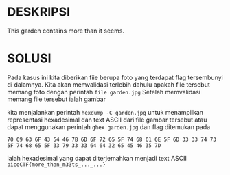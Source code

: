 # DESKRIPSI

This garden contains more than it seems.

# SOLUSI

Pada kasus ini kita diberikan fiie berupa foto yang terdapat flag tersembunyi di dalamnya. Kita akan memvalidasi terlebih dahulu apakah file tersebut memang foto dengan perintah ```file garden.jpg```
Setelah memvalidasi memang file tersebut ialah gambar

kita menjalankan perintah ```hexdump -C garden.jpg``` untuk menampilkan representasi hexadesimal dan text ASCII dari file gambar tersebut
atau dapat menggunakan perintah ```ghex garden.jpg``` dan flag ditemukan pada 

```70 69 63 6F 43 54 46 7B 6D 6F 72 65 5F 74 68 61 6E 5F 6D 33 33 74 73 5F 74 68 65 5F 33 79 33 33 64 64 32 65 45 46 35 7D```

ialah hexadesimal yang dapat diterjemahkan menjadi text ASCII ```picoCTF{more_than_m33ts_..._...}```
